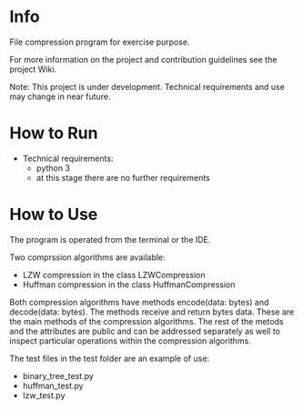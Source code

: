 # Info
File compression program for exercise purpose.

For more information on the project and contribution guidelines see the project Wiki.

Note: This project is under development. Technical requirements and use may change in near future.

# How to Run

- Technical requirements:
  - python 3
  - at this stage there are no further requirements
 
# How to Use

The program is operated from the terminal or the IDE.

Two comprssion algorithms are available:

- LZW compression in the class LZWCompression
- Huffman compression in the class HuffmanCompression

Both compression algorithms have methods encode(data: bytes) and decode(data: bytes). The methods receive and return bytes data. These are the main methods of the compression algorithms. The rest of the metods and the attributes are public and can be addressed separately as well to inspect particular operations within the compression algorithms.

The test files in the test folder are an example of use:

- binary_tree_test.py
- huffman_test.py
- lzw_test.py

